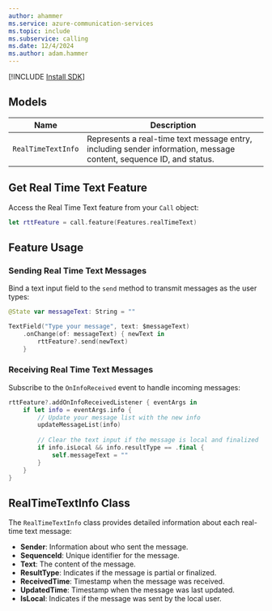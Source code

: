 ```yaml
---
author: ahammer
ms.service: azure-communication-services
ms.topic: include
ms.subservice: calling
ms.date: 12/4/2024
ms.author: adam.hammer
---
```


[!INCLUDE [Install SDK](../install-sdk/install-sdk-android.md)]

## Models

| Name               | Description                                      |
| ------------------ | ------------------------------------------------ |
| `RealTimeTextInfo` | Represents a real-time text message entry, including sender information, message content, sequence ID, and status. |

## Get Real Time Text Feature

Access the Real Time Text feature from your `Call` object:

```swift
let rttFeature = call.feature(Features.realTimeText)
```

## Feature Usage

### Sending Real Time Text Messages

Bind a text input field to the `send` method to transmit messages as the user types:

```swift
@State var messageText: String = ""

TextField("Type your message", text: $messageText)
    .onChange(of: messageText) { newText in
        rttFeature?.send(newText)
    }
```

### Receiving Real Time Text Messages

Subscribe to the `OnInfoReceived` event to handle incoming messages:

```swift
rttFeature?.addOnInfoReceivedListener { eventArgs in
    if let info = eventArgs.info {
        // Update your message list with the new info
        updateMessageList(info)
        
        // Clear the text input if the message is local and finalized
        if info.isLocal && info.resultType == .final {
            self.messageText = ""
        }
    }
}
```

## RealTimeTextInfo Class

The `RealTimeTextInfo` class provides detailed information about each real-time text message:

- **Sender**: Information about who sent the message.
- **SequenceId**: Unique identifier for the message.
- **Text**: The content of the message.
- **ResultType**: Indicates if the message is partial or finalized.
- **ReceivedTime**: Timestamp when the message was received.
- **UpdatedTime**: Timestamp when the message was last updated.
- **IsLocal**: Indicates if the message was sent by the local user.
